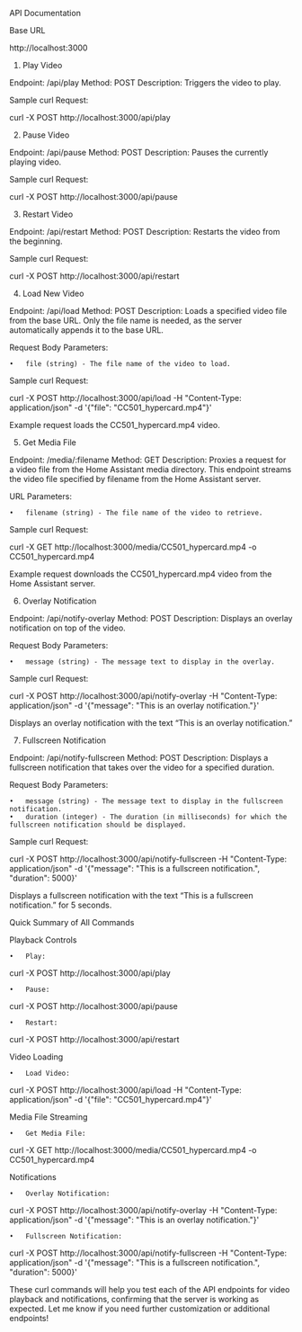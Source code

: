 
API Documentation

Base URL

http://localhost:3000

1. Play Video

Endpoint: /api/play
Method: POST
Description: Triggers the video to play.

Sample curl Request:

curl -X POST http://localhost:3000/api/play

2. Pause Video

Endpoint: /api/pause
Method: POST
Description: Pauses the currently playing video.

Sample curl Request:

curl -X POST http://localhost:3000/api/pause

3. Restart Video

Endpoint: /api/restart
Method: POST
Description: Restarts the video from the beginning.

Sample curl Request:

curl -X POST http://localhost:3000/api/restart

4. Load New Video

Endpoint: /api/load
Method: POST
Description: Loads a specified video file from the base URL. Only the file name is needed, as the server automatically appends it to the base URL.

Request Body Parameters:

	•	file (string) - The file name of the video to load.

Sample curl Request:

curl -X POST http://localhost:3000/api/load -H "Content-Type: application/json" -d '{"file": "CC501_hypercard.mp4"}'

Example request loads the CC501_hypercard.mp4 video.

5. Get Media File

Endpoint: /media/:filename
Method: GET
Description: Proxies a request for a video file from the Home Assistant media directory. This endpoint streams the video file specified by filename from the Home Assistant server.

URL Parameters:

	•	filename (string) - The file name of the video to retrieve.

Sample curl Request:

curl -X GET http://localhost:3000/media/CC501_hypercard.mp4 -o CC501_hypercard.mp4

Example request downloads the CC501_hypercard.mp4 video from the Home Assistant server.

6. Overlay Notification

Endpoint: /api/notify-overlay
Method: POST
Description: Displays an overlay notification on top of the video.

Request Body Parameters:

	•	message (string) - The message text to display in the overlay.

Sample curl Request:

curl -X POST http://localhost:3000/api/notify-overlay -H "Content-Type: application/json" -d '{"message": "This is an overlay notification."}'

Displays an overlay notification with the text “This is an overlay notification.”

7. Fullscreen Notification

Endpoint: /api/notify-fullscreen
Method: POST
Description: Displays a fullscreen notification that takes over the video for a specified duration.

Request Body Parameters:

	•	message (string) - The message text to display in the fullscreen notification.
	•	duration (integer) - The duration (in milliseconds) for which the fullscreen notification should be displayed.

Sample curl Request:

curl -X POST http://localhost:3000/api/notify-fullscreen -H "Content-Type: application/json" -d '{"message": "This is a fullscreen notification.", "duration": 5000}'

Displays a fullscreen notification with the text “This is a fullscreen notification.” for 5 seconds.

Quick Summary of All Commands

Playback Controls

	•	Play:

curl -X POST http://localhost:3000/api/play


	•	Pause:

curl -X POST http://localhost:3000/api/pause


	•	Restart:

curl -X POST http://localhost:3000/api/restart



Video Loading

	•	Load Video:

curl -X POST http://localhost:3000/api/load -H "Content-Type: application/json" -d '{"file": "CC501_hypercard.mp4"}'



Media File Streaming

	•	Get Media File:

curl -X GET http://localhost:3000/media/CC501_hypercard.mp4 -o CC501_hypercard.mp4



Notifications

	•	Overlay Notification:

curl -X POST http://localhost:3000/api/notify-overlay -H "Content-Type: application/json" -d '{"message": "This is an overlay notification."}'


	•	Fullscreen Notification:

curl -X POST http://localhost:3000/api/notify-fullscreen -H "Content-Type: application/json" -d '{"message": "This is a fullscreen notification.", "duration": 5000}'



These curl commands will help you test each of the API endpoints for video playback and notifications, confirming that the server is working as expected. Let me know if you need further customization or additional endpoints!